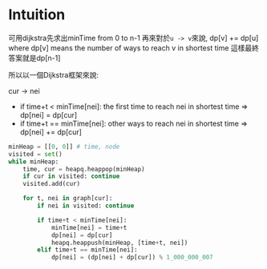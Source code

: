 # Intuition

可用dijkstra先求出minTime from 0 to n-1
再來對於`u -> v`來說, dp[v] += dp[u] where dp[v] means the number of ways to reach v in shortest time
這樣最終答案就是dp[n-1]

所以以一個Dijkstra框架來說:

cur -> nei
- if time+t < minTime[nei]: the first time to reach nei in shortest time => dp[nei] = dp[cur]
- if time+t == minTime[nei]: other ways to reach nei in shortest time => dp[nei] += dp[cur]

```py
minHeap = [[0, 0]] # time, node
visited = set()
while minHeap:
    time, cur = heapq.heappop(minHeap)
    if cur in visited: continue
    visited.add(cur)

    for t, nei in graph[cur]:
        if nei in visited: continue

        if time+t < minTime[nei]:
            minTime[nei] = time+t
            dp[nei] = dp[cur]
            heapq.heappush(minHeap, [time+t, nei])
        elif time+t == minTime[nei]:
            dp[nei] = (dp[nei] + dp[cur]) % 1_000_000_007
```